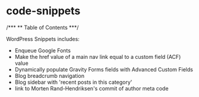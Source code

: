 # code-snippets
/***
** Table of Contents 
***/

WordPress Snippets includes:
 - Enqueue Google Fonts
 - Make the href value of a main nav link equal to a custom field (ACF) value
 - Dynamically populate Gravity Forms fields with Advanced Custom Fields
 - Blog breadcrumb navigation 
 - Blog sidebar with 'recent posts in this category'
 - link to Morten Rand-Hendriksen's commit of author meta code
